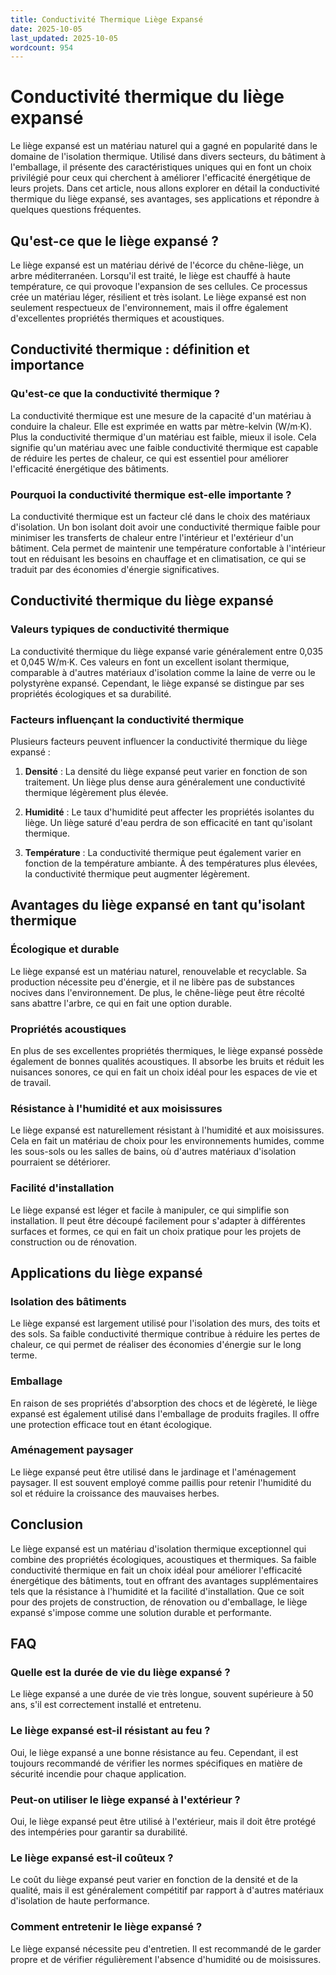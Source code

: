 ```yaml
---
title: Conductivité Thermique Liège Expansé
date: 2025-10-05
last_updated: 2025-10-05
wordcount: 954
---
```


# Conductivité thermique du liège expansé

Le liège expansé est un matériau naturel qui a gagné en popularité dans le domaine de l'isolation thermique. Utilisé dans divers secteurs, du bâtiment à l'emballage, il présente des caractéristiques uniques qui en font un choix privilégié pour ceux qui cherchent à améliorer l'efficacité énergétique de leurs projets. Dans cet article, nous allons explorer en détail la conductivité thermique du liège expansé, ses avantages, ses applications et répondre à quelques questions fréquentes.

## Qu'est-ce que le liège expansé ?

Le liège expansé est un matériau dérivé de l'écorce du chêne-liège, un arbre méditerranéen. Lorsqu'il est traité, le liège est chauffé à haute température, ce qui provoque l'expansion de ses cellules. Ce processus crée un matériau léger, résilient et très isolant. Le liège expansé est non seulement respectueux de l'environnement, mais il offre également d'excellentes propriétés thermiques et acoustiques.

## Conductivité thermique : définition et importance

### Qu'est-ce que la conductivité thermique ?

La conductivité thermique est une mesure de la capacité d'un matériau à conduire la chaleur. Elle est exprimée en watts par mètre-kelvin (W/m·K). Plus la conductivité thermique d'un matériau est faible, mieux il isole. Cela signifie qu'un matériau avec une faible conductivité thermique est capable de réduire les pertes de chaleur, ce qui est essentiel pour améliorer l'efficacité énergétique des bâtiments.

### Pourquoi la conductivité thermique est-elle importante ?

La conductivité thermique est un facteur clé dans le choix des matériaux d'isolation. Un bon isolant doit avoir une conductivité thermique faible pour minimiser les transferts de chaleur entre l'intérieur et l'extérieur d'un bâtiment. Cela permet de maintenir une température confortable à l'intérieur tout en réduisant les besoins en chauffage et en climatisation, ce qui se traduit par des économies d'énergie significatives.

## Conductivité thermique du liège expansé

### Valeurs typiques de conductivité thermique

La conductivité thermique du liège expansé varie généralement entre 0,035 et 0,045 W/m·K. Ces valeurs en font un excellent isolant thermique, comparable à d'autres matériaux d'isolation comme la laine de verre ou le polystyrène expansé. Cependant, le liège expansé se distingue par ses propriétés écologiques et sa durabilité.

### Facteurs influençant la conductivité thermique

Plusieurs facteurs peuvent influencer la conductivité thermique du liège expansé :

1. **Densité** : La densité du liège expansé peut varier en fonction de son traitement. Un liège plus dense aura généralement une conductivité thermique légèrement plus élevée.
  
2. **Humidité** : Le taux d'humidité peut affecter les propriétés isolantes du liège. Un liège saturé d'eau perdra de son efficacité en tant qu'isolant thermique.

3. **Température** : La conductivité thermique peut également varier en fonction de la température ambiante. À des températures plus élevées, la conductivité thermique peut augmenter légèrement.

## Avantages du liège expansé en tant qu'isolant thermique

### Écologique et durable

Le liège expansé est un matériau naturel, renouvelable et recyclable. Sa production nécessite peu d'énergie, et il ne libère pas de substances nocives dans l'environnement. De plus, le chêne-liège peut être récolté sans abattre l'arbre, ce qui en fait une option durable.

### Propriétés acoustiques

En plus de ses excellentes propriétés thermiques, le liège expansé possède également de bonnes qualités acoustiques. Il absorbe les bruits et réduit les nuisances sonores, ce qui en fait un choix idéal pour les espaces de vie et de travail.

### Résistance à l'humidité et aux moisissures

Le liège expansé est naturellement résistant à l'humidité et aux moisissures. Cela en fait un matériau de choix pour les environnements humides, comme les sous-sols ou les salles de bains, où d'autres matériaux d'isolation pourraient se détériorer.

### Facilité d'installation

Le liège expansé est léger et facile à manipuler, ce qui simplifie son installation. Il peut être découpé facilement pour s'adapter à différentes surfaces et formes, ce qui en fait un choix pratique pour les projets de construction ou de rénovation.

## Applications du liège expansé

### Isolation des bâtiments

Le liège expansé est largement utilisé pour l'isolation des murs, des toits et des sols. Sa faible conductivité thermique contribue à réduire les pertes de chaleur, ce qui permet de réaliser des économies d'énergie sur le long terme.

### Emballage

En raison de ses propriétés d'absorption des chocs et de légèreté, le liège expansé est également utilisé dans l'emballage de produits fragiles. Il offre une protection efficace tout en étant écologique.

### Aménagement paysager

Le liège expansé peut être utilisé dans le jardinage et l'aménagement paysager. Il est souvent employé comme paillis pour retenir l'humidité du sol et réduire la croissance des mauvaises herbes.

## Conclusion

Le liège expansé est un matériau d'isolation thermique exceptionnel qui combine des propriétés écologiques, acoustiques et thermiques. Sa faible conductivité thermique en fait un choix idéal pour améliorer l'efficacité énergétique des bâtiments, tout en offrant des avantages supplémentaires tels que la résistance à l'humidité et la facilité d'installation. Que ce soit pour des projets de construction, de rénovation ou d'emballage, le liège expansé s'impose comme une solution durable et performante.

## FAQ

### Quelle est la durée de vie du liège expansé ?

Le liège expansé a une durée de vie très longue, souvent supérieure à 50 ans, s'il est correctement installé et entretenu.

### Le liège expansé est-il résistant au feu ?

Oui, le liège expansé a une bonne résistance au feu. Cependant, il est toujours recommandé de vérifier les normes spécifiques en matière de sécurité incendie pour chaque application.

### Peut-on utiliser le liège expansé à l'extérieur ?

Oui, le liège expansé peut être utilisé à l'extérieur, mais il doit être protégé des intempéries pour garantir sa durabilité.

### Le liège expansé est-il coûteux ?

Le coût du liège expansé peut varier en fonction de la densité et de la qualité, mais il est généralement compétitif par rapport à d'autres matériaux d'isolation de haute performance.

### Comment entretenir le liège expansé ?

Le liège expansé nécessite peu d'entretien. Il est recommandé de le garder propre et de vérifier régulièrement l'absence d'humidité ou de moisissures.